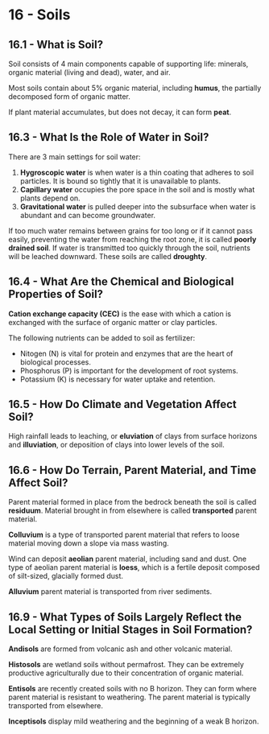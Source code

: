 # 16 - Soils

## 16.1 - What is Soil?

Soil consists of 4 main components capable of supporting life: minerals, organic material (living and dead), water, and air.

Most soils contain about 5% organic material, including **humus**, the partially decomposed form of organic matter.

If plant material accumulates, but does not decay, it can form **peat**.

## 16.3 - What Is the Role of Water in Soil?

There are 3 main settings for soil water:
1. **Hygroscopic water** is when water is a thin coating that adheres to soil particles. It is bound so tightly that it is unavailable to plants.
2. **Capillary water** occupies the pore space in the soil and is mostly what plants depend on.
3. **Gravitational water** is pulled deeper into the subsurface when water is abundant and can become groundwater.

If too much water remains between grains for too long or if it cannot pass easily, preventing the water from reaching the root zone, it is called **poorly drained soil**. If water is transmitted too quickly through the soil, nutrients will be leached downward. These soils are called **droughty**.

## 16.4 - What Are the Chemical and Biological Properties of Soil?

**Cation exchange capacity (CEC)** is the ease with which a cation is exchanged with the surface of organic matter or clay particles.

The following nutrients can be added to soil as fertilizer:
- Nitogen (N) is vital for protein and enzymes that are the heart of biological processes.
- Phosphorus (P) is important for the development of root systems.
- Potassium (K) is necessary for water uptake and retention.

## 16.5 - How Do Climate and Vegetation Affect Soil?

High rainfall leads to leaching, or **eluviation** of clays from surface horizons and **illuviation**, or deposition of clays into lower levels of the soil.

## 16.6 - How Do Terrain, Parent Material, and Time Affect Soil?

Parent material formed in place from the bedrock beneath the soil is called **residuum**. Material brought in from elsewhere is called **transported** parent material.

**Colluvium** is a type of transported parent material that refers to loose material moving down a slope via mass wasting.

Wind can deposit **aeolian** parent material, including sand and dust. One type of aeolian parent material is **loess**, which is a fertile deposit composed of silt-sized, glacially formed dust.

**Alluvium** parent material is transported from river sediments.

## 16.9 - What Types of Soils Largely Reflect the Local Setting or Initial Stages in Soil Formation?

**Andisols** are formed from volcanic ash and other volcanic material.

**Histosols** are wetland soils without permafrost. They can be extremely productive agriculturally due to their concentration of organic material.

**Entisols** are recently created soils with no B horizon. They can form where parent material is resistant to weathering. The parent material is typically transported from elsewhere.

**Inceptisols** display mild weathering and the beginning of a weak B horizon.
